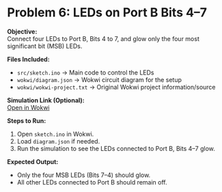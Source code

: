 # Problem 6: LEDs on Port B Bits 4–7

**Objective:**  
Connect four LEDs to Port B, Bits 4 to 7, and glow only the four most significant bit (MSB) LEDs.

**Files Included:**  
- `src/sketch.ino` → Main code to control the LEDs  
- `wokwi/diagram.json` → Wokwi circuit diagram for the setup  
- `wokwi/wokwi-project.txt` → Original Wokwi project information/source

**Simulation Link (Optional):**  
[Open in Wokwi](https://wokwi.com/projects/443589596637051905)

**Steps to Run:**  
1. Open `sketch.ino` in Wokwi.  
2. Load `diagram.json` if needed.  
3. Run the simulation to see the LEDs connected to Port B, Bits 4–7 glow.

**Expected Output:**  
- Only the four MSB LEDs (Bits 7–4) should glow.  
- All other LEDs connected to Port B should remain off.
